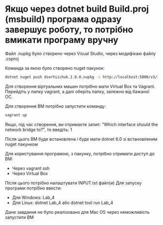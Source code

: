 Якщо через dotnet build Build.proj (msbuild) програма одразу завершує роботу, то потрібно вмикати програму вручну
===

Файл .nupkg було створено через Visual Studio, через модифікаю файлу .csproj

Команда за якою було створено nuget пакунок:
```bash
dotnet nuget push dserhiichuk.1.0.0.nupkg -s http://localhost:5000/v3/index.json
```

Для створення віртуальних машин потрібно мати Virtual Box та Vagrant.
Перейдіть у папку vagrant, а далі оберіть папку, залежно від бажаної ОС.

Для створення ВМ потрібно запустити команду:
```bash
vagrant up
```
Якщо, під час створення, ви отримаєте запит: "Which interface should the network bridge to?", то введіть: 1

Після цього ВМ буде встановлена і буде мати dotnet 6.0 зі встановленим nuget пакунком

Для користування програмою, з пакунку, потрібно отримати доступ до ВМ:
* Через vagrant ssh
* Через Virtual Box

Після цього потрібно налаштувати INPUT.txt файл(и)
Для запуску програми потрібно ввести:
* Для Windows: Lab_4
* Для Linux: dotnet Lab_4 або dotnet tool run Lab_4

Дане завдання не було реалізовано для Mac OS через неможливість запустити ВМ